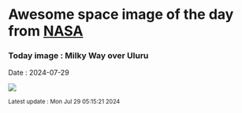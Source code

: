 
# Awesome space image of the day from [NASA](https://api.nasa.gov/)

### Today image : Milky Way over Uluru
Date : 2024-07-29

![](https://apod.nasa.gov/apod/image/2407/UluruMilkyWay_Inwood_960.jpg)

<small>Latest update : Mon Jul 29 05:15:21 2024</small>
        